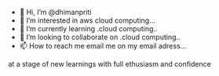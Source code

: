 - 👋 Hi, I’m @dhimanpriti
- 👀 I’m interested in aws cloud computing...
- 🌱 I’m currently learning .cloud computing..
- 💞️ I’m looking to collaborate on .cloud computing..
- 📫 How to reach me email me on my email adress...

<!---
dhimanpriti/dhimanpriti is a ✨ special ✨ repository because its `README.md` (this file) appears on your GitHub profile.

You can click the Preview link to take a look at your changes.
--->
at a stage of new learnings with full ethusiasm and confidence
